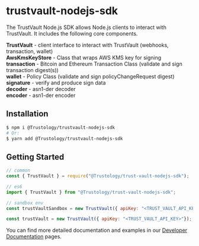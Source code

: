 # trustvault-nodejs-sdk

The TrustVault Node.js SDK allows Node.js clients to interact with TrustVault. It includes the following core components.

**TrustVault** - client interface to interact with TrustVault (webhooks, transaction, wallet)<br>
**AwsKmsKeyStore** - Class that wraps AWS KMS key for signing<br>
**transaction** - Bitcoin and Ethereum Transaction Class (validate and sign transaction digest(s))<br>
**wallet** - Policy Class (validate and sign policyChangeRequest digest)<br>
**signature** - verify and produce sign data<br>
**decoder** - asn1-der decoder<br>
**encoder** - asn1-der encoder

## Installation

```bash
$ npm i @Trustology/trustvault-nodejs-sdk
# Or:
$ yarn add @Trustology/trustvault-nodejs-sdk
```

## Getting Started

```javascript
// common
const { TrustVault } = require("@Trustology/trust-vault-nodejs-sdk");

// es6
import { TrustVault } from "@Trustology/trust-vault-nodejs-sdk";

// sandbox env
const trustVaultSandbox = new TrustVault({ apiKey: "<TRUST_VAULT_API_KEY>", environment: "sandbox" });

const trustVault = new TrustVault({ apiKey: "<TRUST_VAULT_API_KEY>"});
```

You can find more detailed documentation and examples in our [Developer Documentation](https://developer.trustology.io/) pages.